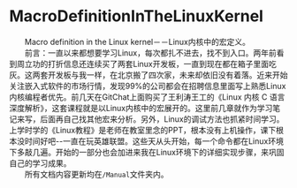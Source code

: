 # MacroDefinitionInTheLinuxKernel
　　Macro definition in the Linux kernel－－Linux内核中的宏定义。</br>
　　前言：一直以来都想要学习Linux，每次都扎不进去，找不到入口。两年前看到周立功的打折信息还连续买了两套Linux开发板，一直到现在都在箱子里面吃灰。这两套开发板与我一样，在北京搬了四次家，未来却依旧没有着落。近来开始关注嵌入式软件的市场行情，发现99%的公司都会在招聘信息里面写上熟悉Linux内核编程者优先。前几天在GitChat上面购买了王利涛王工的《Linux 内核 C 语言深度解析》，这套课程就是以Linux内核中的宏展开的。这里前几章就作为学习笔记来写，后面再自己找其他宏来分析。另外，Linux的调试方法也抓紧时间学习。上学时学的《Linux教程》是老师在教室里念的PPT，根本没有上机操作，课下根本没时间好吧--一直在玩英雄联盟。这些天从头开始，每一个命令都在Linux环境下多敲几遍。开始的一部分也会加进来我在Linux环境下的详细实现步骤，来巩固自己的学习成果。</br>
　　所有文档内容更新均在`/Manual`文件夹内。